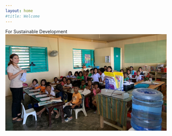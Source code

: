 ```yaml
---
layout: home
#title: Welcome
---
```


For Sustainable Development
<img src="/assets/img/bg-home.jpg">


